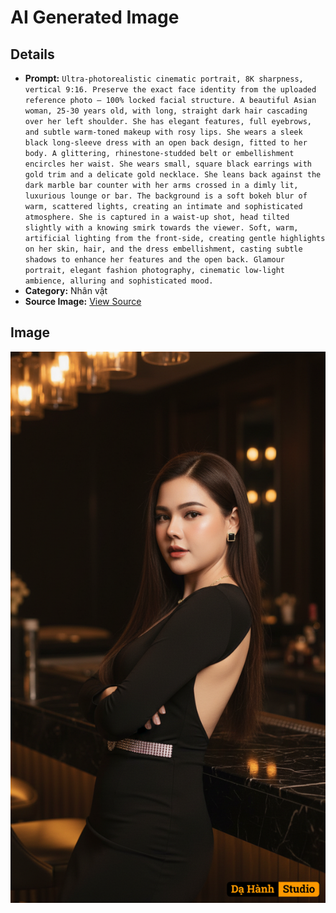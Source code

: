 # AI Generated Image

## Details
- **Prompt:** `Ultra-photorealistic cinematic portrait, 8K sharpness, vertical 9:16. Preserve the exact face identity from the uploaded reference photo — 100% locked facial structure. A beautiful Asian woman, 25-30 years old, with long, straight dark hair cascading over her left shoulder. She has elegant features, full eyebrows, and subtle warm-toned makeup with rosy lips. She wears a sleek black long-sleeve dress with an open back design, fitted to her body. A glittering, rhinestone-studded belt or embellishment encircles her waist. She wears small, square black earrings with gold trim and a delicate gold necklace. She leans back against the dark marble bar counter with her arms crossed in a dimly lit, luxurious lounge or bar. The background is a soft bokeh blur of warm, scattered lights, creating an intimate and sophisticated atmosphere. She is captured in a waist-up shot, head tilted slightly with a knowing smirk towards the viewer. Soft, warm, artificial lighting from the front-side, creating gentle highlights on her skin, hair, and the dress embellishment, casting subtle shadows to enhance her features and the open back. Glamour portrait, elegant fashion photography, cinematic low-light ambience, alluring and sophisticated mood.`
- **Category:** Nhân vật
- **Source Image:** [View Source](https://raw.githubusercontent.com/lenzcomvth/ImageLibrary/main/Female.png)

## Image
![AI Generated Image](./image-2025-10-03T09-51-53-267Z.png)